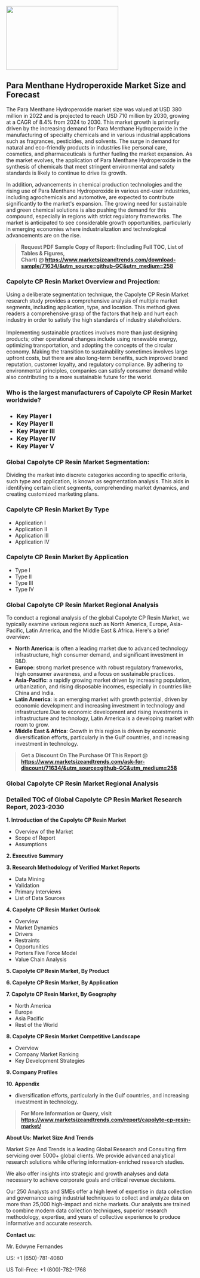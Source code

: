 <p><img class="alignnone size-medium wp-image-20088" src="https://ffe5etoiles.com/wp-content/uploads/2024/12/MST1-300x171.png" alt="" width="300" height="171" /></p><h2>Para Menthane Hydroperoxide Market Size and Forecast</h2><p>The Para Menthane Hydroperoxide market size was valued at USD 380 million in 2022 and is projected to reach USD 710 million by 2030, growing at a CAGR of 8.4% from 2024 to 2030. This market growth is primarily driven by the increasing demand for Para Menthane Hydroperoxide in the manufacturing of specialty chemicals and in various industrial applications such as fragrances, pesticides, and solvents. The surge in demand for natural and eco-friendly products in industries like personal care, cosmetics, and pharmaceuticals is further fueling the market expansion. As the market evolves, the application of Para Menthane Hydroperoxide in the synthesis of chemicals that meet stringent environmental and safety standards is likely to continue to drive its growth.</p><p>In addition, advancements in chemical production technologies and the rising use of Para Menthane Hydroperoxide in various end-user industries, including agrochemicals and automotive, are expected to contribute significantly to the market's expansion. The growing need for sustainable and green chemical solutions is also pushing the demand for this compound, especially in regions with strict regulatory frameworks. The market is anticipated to see considerable growth opportunities, particularly in emerging economies where industrialization and technological advancements are on the rise.</p></p><blockquote id="" class=""><strong>Request PDF Sample Copy of Report: (Including Full TOC, List of Tables &amp; Figures, Chart)&nbsp;@&nbsp;<strong><a href="https://www.marketsizeandtrends.com/download-sample/71634/&utm_source=github-GC&utm_medium=258" target="_blank">https://www.marketsizeandtrends.com/download-sample/71634/&utm_source=github-GC&utm_medium=258</a></strong></strong></blockquote><h3 id="" class="">Capolyte CP Resin Market&nbsp;Overview and Projection:</h3><p id="" class="">Using a deliberate segmentation technique, the Capolyte CP Resin Market research study provides a comprehensive analysis of multiple market segments, including application, type, and location. This method gives readers a comprehensive grasp of the factors that help and hurt each industry in order to satisfy the high standards of industry stakeholders. <br /> <br />Implementing sustainable practices involves more than just designing products; other operational changes include using renewable energy, optimizing transportation, and adopting the concepts of the circular economy. Making the transition to sustainability sometimes involves large upfront costs, but there are also long-term benefits, such improved brand reputation, customer loyalty, and regulatory compliance. By adhering to environmental principles, companies can satisfy consumer demand while also contributing to a more sustainable future for the world.</p><h3 id="" class="">Who is the largest manufacturers of&nbsp;Capolyte CP Resin Market worldwide?</h3><h3 class=""><p><ul><li>Key Player I </li><li> Key Player II </li><li> Key Player III </li><li> Key Player IV </li><li> Key Player V</li></ul></p></h3><h3 id="" class="">Global&nbsp;Capolyte CP Resin Market Segmentation:</h3><p id="" class="">Dividing the market into discrete categories according to specific criteria, such type and application, is known as segmentation analysis. This aids in identifying certain client segments, comprehending market dynamics, and creating customized marketing plans.</p><h3 id="" class="">Capolyte CP Resin Market&nbsp;By Type</h3><p><p><ul><li>Application I</li><li> Application II</li><li> Application III</li><li> Application IV</p></li></ul></p></p><h3 id="" class="">Capolyte CP Resin Market&nbsp;By Application</h3><p class=""><p><ul><li>Type I</li><li> Type II</li><li> Type III</li><li> Type IV</li></ul></p></p><h3 id="" class="">Global Capolyte CP Resin Market Regional Analysis</h3><p id="" class="">To conduct a regional analysis of the global Capolyte CP Resin Market, we typically examine various regions such as North America, Europe, Asia-Pacific, Latin America, and the Middle East &amp; Africa. Here's a brief overview:</p><ul><li><strong>North America</strong>: is often a leading market due to advanced technology infrastructure, high consumer demand, and significant investment in R&amp;D.</li><li><strong>Europe</strong>: strong market presence with robust regulatory frameworks, high consumer awareness, and a focus on sustainable practices.</li><li><strong>Asia-Pacific</strong>: a rapidly growing market driven by increasing population, urbanization, and rising disposable incomes, especially in countries like China and India.</li><li><strong>Latin America</strong>: is an emerging market with growth potential, driven by economic development and increasing investment in technology and infrastructure.Due to economic development and rising investments in infrastructure and technology, Latin America is a developing market with room to grow.</li><li><strong>Middle East &amp; Africa</strong>: Growth in this region is driven by economic diversification efforts, particularly in the Gulf countries, and increasing investment in technology.</li></ul><blockquote id="" class=""><strong>Get a Discount On The Purchase Of This Report @ <strong><a href="https://www.marketsizeandtrends.com/ask-for-discount/71634/&utm_source=github-GC&utm_medium=258" target="_blank">https://www.marketsizeandtrends.com/ask-for-discount/71634/&utm_source=github-GC&utm_medium=258</a></strong></strong></blockquote><h3 id="" class="">Global Capolyte CP Resin Market Regional Analysis</h3><h3 id="" class="">Detailed TOC of Global Capolyte CP Resin Market Research Report, 2023-2030</h3><p id="" class=""><strong>1. Introduction of the Capolyte CP Resin Market</strong></p><ul><li>Overview of the Market</li><li>Scope of Report</li><li>Assumptions</li></ul><p id="" class=""><strong>2. Executive Summary</strong></p><p id="" class=""><strong>3. Research Methodology of Verified Market Reports</strong></p><ul><li>Data Mining</li><li>Validation</li><li>Primary Interviews</li><li>List of Data Sources</li></ul><p id="" class=""><strong>4. Capolyte CP Resin Market Outlook</strong></p><ul><li>Overview</li><li>Market Dynamics</li><li>Drivers</li><li>Restraints</li><li>Opportunities</li><li>Porters Five Force Model</li><li>Value Chain Analysis</li></ul><p id="" class=""><strong>5. Capolyte CP Resin Market, By Product</strong></p><p id="" class=""><strong>6. Capolyte CP Resin Market, By Application</strong></p><p id="" class=""><strong>7. Capolyte CP Resin Market, By Geography</strong></p><ul><li>North America</li><li>Europe</li><li>Asia Pacific</li><li>Rest of the World</li></ul><p id="" class=""><strong>8. Capolyte CP Resin Market Competitive Landscape</strong></p><ul><li>Overview</li><li>Company Market Ranking</li><li>Key Development Strategies</li></ul><p id="" class=""><strong>9. Company Profiles</strong></p><p id="" class=""><strong>10. Appendix</strong></p><ul><li>diversification efforts, particularly in the Gulf countries, and increasing investment in technology.</li></ul><blockquote id="" class=""><strong>For More Information or Query, visit <strong><strong><a href="https://www.marketsizeandtrends.com/report/capolyte-cp-resin-market/" target="_blank">https://www.marketsizeandtrends.com/report/capolyte-cp-resin-market/</a></strong></strong></strong></blockquote><p id="" class=""><strong>About Us: Market Size And Trends</strong></p><p id="" class="">Market Size And Trends is a leading Global Research and Consulting firm servicing over 5000+ global clients. We provide advanced analytical research solutions while offering information-enriched research studies.</p><p id="" class="">We also offer insights into strategic and growth analyses and data necessary to achieve corporate goals and critical revenue decisions.</p><p id="" class="">Our 250 Analysts and SMEs offer a high level of expertise in data collection and governance using industrial techniques to collect and analyze data on more than 25,000 high-impact and niche markets. Our analysts are trained to combine modern data collection techniques, superior research methodology, expertise, and years of collective experience to produce informative and accurate research.</p><p id="" class=""><strong>Contact us:</strong></p><p id="" class="">Mr. Edwyne Fernandes</p><p id="" class="">US: +1 (650)-781-4080</p><p id="" class="">US Toll-Free: +1 (800)-782-1768</p>
